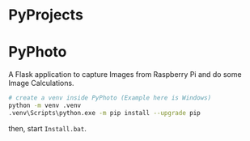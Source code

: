 # PyProjects

# PyPhoto

A Flask application to capture Images from Raspberry Pi and do some Image Calculations.

```bash
# create a venv inside PyPhoto (Example here is Windows)
python -m venv .venv
.venv\Scripts\python.exe -m pip install --upgrade pip
```

then, start `Install.bat`. 

